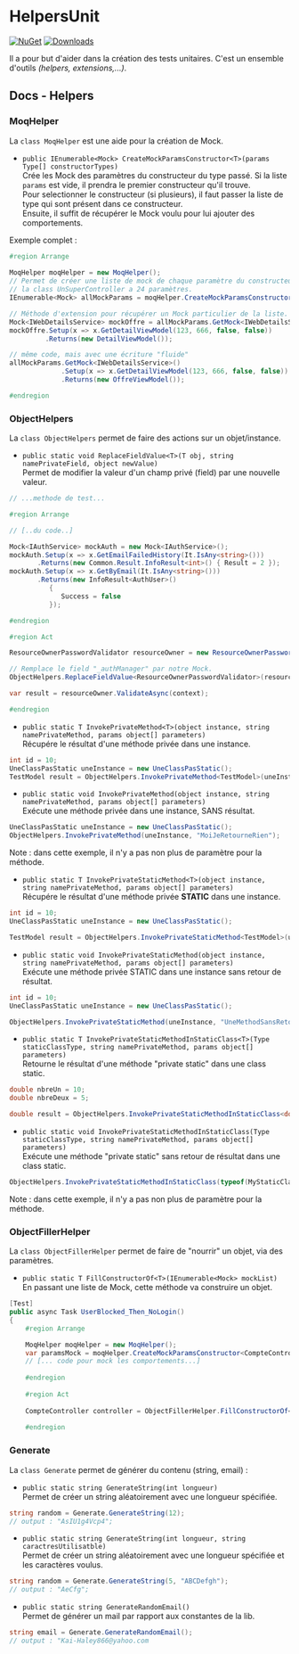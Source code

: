# HelpersUnit

[![NuGet](https://img.shields.io/nuget/vpre/HelpersUnit.svg)](https://www.nuget.org/packages/HelpersUnit)
[![Downloads](https://img.shields.io/nuget/dt/HelpersUnit.svg)](https://www.nuget.org/packages/HelpersUnit)

Il a pour but d'aider dans la création des tests unitaires. C'est un ensemble d'outils _(helpers, extensions,...)_.  

## Docs - Helpers

### MoqHelper

La `class MoqHelper` est une aide pour la création de Mock.  
- `public IEnumerable<Mock> CreateMockParamsConstructor<T>(params Type[] constructorTypes)`  
Crée les Mock des paramètres du constructeur du type passé. Si la liste `params` est vide, il prendra le premier constructeur qu'il trouve.  
Pour selectionner le constructeur (si plusieurs), il faut passer la liste de type qui sont présent dans ce constructeur.   
Ensuite, il suffit de récupérer le Mock voulu pour lui ajouter des comportements.  

Exemple complet :  
```csharp
#region Arrange
    
MoqHelper moqHelper = new MoqHelper();
// Permet de créer une liste de mock de chaque paramètre du constructeur.
// la class UnSuperController a 24 paramètres.
IEnumerable<Mock> allMockParams = moqHelper.CreateMockParamsConstructor<UnSuperController>();

// Méthode d'extension pour récupérer un Mock particulier de la liste.
Mock<IWebDetailsService> mockOffre = allMockParams.GetMock<IWebDetailsService>();
mockOffre.Setup(x => x.GetDetailViewModel(123, 666, false, false))
         .Returns(new DetailViewModel());

// même code, mais avec une écriture "fluide"
allMockParams.GetMock<IWebDetailsService>()
             .Setup(x => x.GetDetailViewModel(123, 666, false, false))
             .Returns(new OffreViewModel());

#endregion
```

### ObjectHelpers

La `class ObjectHelpers` permet de faire des actions sur un objet/instance.  

- `public static void ReplaceFieldValue<T>(T obj, string namePrivateField, object newValue)`  
Permet de modifier la valeur d'un champ privé (field) par une nouvelle valeur.  
```csharp
// ...methode de test...

#region Arrange

// [..du code..]

Mock<IAuthService> mockAuth = new Mock<IAuthService>();
mockAuth.Setup(x => x.GetEmailFailedHistory(It.IsAny<string>()))
       .Returns(new Common.Result.InfoResult<int>() { Result = 2 });
mockAuth.Setup(x => x.GetByEmail(It.IsAny<string>()))
       .Returns(new InfoResult<AuthUser>()
          {
             Success = false
          });

#endregion

#region Act

ResourceOwnerPasswordValidator resourceOwner = new ResourceOwnerPasswordValidator(config, mockLogger.Object);

// Remplace le field "_authManager" par notre Mock.
ObjectHelpers.ReplaceFieldValue<ResourceOwnerPasswordValidator>(resourceOwner, "_authManager", mockAuth.Object);

var result = resourceOwner.ValidateAsync(context);

#endregion
```

- `public static T InvokePrivateMethod<T>(object instance, string namePrivateMethod, params object[] parameters)`  
Récupére le résultat d'une méthode privée dans une instance.  
```csharp
int id = 10;
UneClassPasStatic uneInstance = new UneClassPasStatic();
TestModel result = ObjectHelpers.InvokePrivateMethod<TestModel>(uneInstance, "GetTest", id);
```
- `public static void InvokePrivateMethod(object instance, string namePrivateMethod, params object[] parameters)`  
Exécute une méthode privée dans une instance, SANS résultat.

```csharp
UneClassPasStatic uneInstance = new UneClassPasStatic();
ObjectHelpers.InvokePrivateMethod(uneInstance, "MoiJeRetourneRien");
```
Note : dans cette exemple, il n'y a pas non plus de paramètre pour la méthode.  

- `public static T InvokePrivateStaticMethod<T>(object instance, string namePrivateMethod, params object[] parameters)`  
Récupére le résultat d'une méthode privée **STATIC** dans une instance.
```csharp
int id = 10;
UneClassPasStatic uneInstance = new UneClassPasStatic();

TestModel result = ObjectHelpers.InvokePrivateStaticMethod<TestModel>(uneInstance, "GetTestModel", id);
```

- `public static void InvokePrivateStaticMethod(object instance, string namePrivateMethod, params object[] parameters)`  
Exécute une méthode privée STATIC dans une instance sans retour de résultat.
```csharp
int id = 10;
UneClassPasStatic uneInstance = new UneClassPasStatic();

ObjectHelpers.InvokePrivateStaticMethod(uneInstance, "UneMethodSansRetour", id);
```

- `public static T InvokePrivateStaticMethodInStaticClass<T>(Type staticClassType, string namePrivateMethod, params object[] parameters)`  
Retourne le résultat d'une méthode "private static" dans une class static.
```csharp
double nbreUn = 10;
double nbreDeux = 5;

double result = ObjectHelpers.InvokePrivateStaticMethodInStaticClass<double>(typeof(MyStaticClass), "Multiplication", nbreUn, nbreDeux);
```

- `public static void InvokePrivateStaticMethodInStaticClass(Type staticClassType, string namePrivateMethod, params object[] parameters)`  
Exécute une méthode "private static" sans retour de résultat dans une class static.
```csharp
ObjectHelpers.InvokePrivateStaticMethodInStaticClass(typeof(MyStaticClass), "UneMethodSansRetour");
```
Note : dans cette exemple, il n'y a pas non plus de paramètre pour la méthode.

### ObjectFillerHelper

La `class ObjectFillerHelper` permet de faire de "nourrir" un objet, via des paramètres.  

- `public static T FillConstructorOf<T>(IEnumerable<Mock> mockList)`  
En passant une liste de Mock, cette méthode va construire un objet.  
```csharp
[Test]
public async Task UserBlocked_Then_NoLogin()
{
    #region Arrange

    MoqHelper moqHelper = new MoqHelper();
    var paramsMock = moqHelper.CreateMockParamsConstructor<CompteController>();
    // [... code pour mock les comportements...]
    
    #endregion
    
    #region Act
    
    CompteController controller = ObjectFillerHelper.FillConstructorOf<CompteController>(paramsMock);
        
    #endregion
```

### Generate

La `class Generate` permet de générer du contenu (string, email) :  

- `public static string GenerateString(int longueur)`  
Permet de créer un string aléatoirement avec une longueur spécifiée.
```csharp
string random = Generate.GenerateString(12);
// output : "AsIU1g4Vcp4";
```
- `public static string GenerateString(int longueur, string caractresUtilisatble)`  
Permet de créer un string aléatoirement avec une longueur spécifiée et les caractères voulus.
```csharp
string random = Generate.GenerateString(5, "ABCDefgh");
// output : "AeCfg";
```
- `public static string GenerateRandomEmail()`  
Permet de générer un mail par rapport aux constantes de la lib.  
```csharp
string email = Generate.GenerateRandomEmail();
// output : "Kai-Haley866@yahoo.com
```
